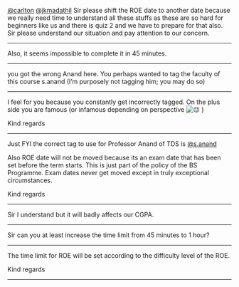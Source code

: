 [@carlton](/u/carlton) [@jkmadathil](/u/jkmadathil) Sir please shift the ROE
date to another date because we really need time to understand all these
stuffs as these are so hard for beginners like us and there is quiz 2 and we
have to prepare for that also.  
Sir please understand our situation and pay attention to our concern.



---

Also, it seems impossible to complete it in 45 minutes.



---

you got the wrong Anand here. You perhaps wanted to tag the faculty of this
course s.anand (I’m purposely not tagging him; you may do so)



---

I feel for you because you constantly get incorrectly tagged. On the plus side
you are famous (or infamous depending on perspective
![:wink:](https://emoji.discourse-cdn.com/google/wink.png?v=12) )

Kind regards



---

Just FYI the correct tag to use for Professor Anand of TDS is
[@s.anand](/u/s.anand)

Also ROE date will not be moved because its an exam date that has been set
before the term starts. This is just part of the policy of the BS Programme.
Exam dates never get moved except in truly exceptional circumstances.

Kind regards



---

Sir I understand but it will badly affects our CGPA.



---

Sir can you at least increase the time limit from 45 minutes to 1 hour?



---

The time limit for ROE will be set according to the difficulty level of the
ROE.

Kind regards



---

